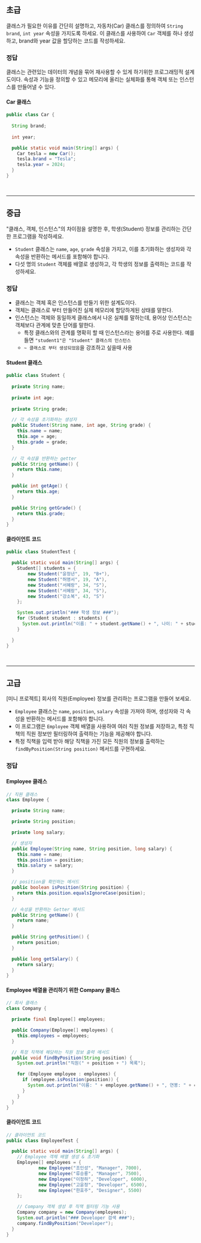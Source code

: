 ## 초급

클래스가 필요한 이유를 간단히 설명하고, 자동차(Car) 클래스를 정의하여 `String brand`, `int year` 속성을 가지도록 하세요. 이 클래스를 사용하여 `Car` 객체를 하나 생성하고, brand와 year 값을 할당하는 코드를 작성하세요.

### 정답
클래스는 관련있는 데이터의 개념을 묶어 재사용할 수 있게 하기위한 프로그래밍적 설계도이다.
속성과 기능을 정의할 수 있고 메모리에 올리는 실체화를 통해 객체 또는 인스턴스를 만들어낼 수 있다.

#### Car 클래스
```java
public class Car {
  
  String brand;
  
  int year;

  public static void main(String[] args) {
    Car tesla = new Car();
    tesla.brand = "Tesla";
    tesla.year = 2024;
  }
}
```

<br>

----

## 중급

"클래스, 객체, 인스턴스"의 차이점을 설명한 후, 학생(Student) 정보를 관리하는 간단한 프로그램을 작성하세요.
- `Student` 클래스는 `name`, `age`, `grade` 속성을 가지고, 이를 초기화하는 생성자와 각 속성을 반환하는 메서드를 포함해야 합니다.
- 다섯 명의 `Student` 객체를 배열로 생성하고, 각 학생의 정보를 출력하는 코드를 작성하세요.

### 정답
- 클래스는 객체 혹은 인스턴스를 만들기 위한 설계도이다.
- 객체는 클래스로 부터 만들어진 실제 메모리에 할당하게된 상태를 말한다.
- 인스턴스는 객체와 동일하게 클래스에서 나온 실체를 말하는데, 용어상 인스턴스는 객체보다 관계에 맞춘 단어를 말한다. 
  - 특정 클래스와의 관계를 명확히 할 때 인스턴스라는 용어를 주로 사용한다. 예를들면 `"student1"은 "Student" 클래스의 인스턴스`
  - `~ 클래스로 부터 생성되었음`을 강조하고 싶을때 사용

#### Student 클래스
```java
public class Student {
  
  private String name;
  
  private int age;
  
  private String grade;

  // 각 속성을 초기화하는 생성자
  public Student(String name, int age, String grade) {
    this.name = name;
    this.age = age;
    this.grade = grade;
  }

  // 각 속성을 반환하는 getter
  public String getName() {
    return this.name;
  }

  public int getAge() {
    return this.age;
  }

  public String getGrade() {
    return this.grade;
  }
}
```

#### 클라이언트 코드
```java
public class StudentTest {

  public static void main(String[] args) {
    Student[] students = {
        new Student("윤정년", 19, "B+"),
        new Student("허영서", 19, "A"),
        new Student("서혜랑", 34, "S"),
        new Student("서혜랑", 34, "S"),
        new Student("강소복", 43, "S")
    };

    System.out.println("### 학생 정보 ###");
    for (Student student : students) {
      System.out.println("이름: " + student.getName() + ", 나이: " + student.getAge() + ", 등급: " + student.getGrade());
    }

  }
}
```


<br>

----

## 고급

[미니 프로젝트] 회사의 직원(Employee) 정보를 관리하는 프로그램을 만들어 보세요.
- `Employee` 클래스는 `name`, `position`, `salary` 속성을 가져야 하며, 생성자와 각 속성을 반환하는 메서드를 포함해야 합니다.
- 이 프로그램은 `Employee` 객체 배열을 사용하여 여러 직원 정보를 저장하고, 특정 직책의 직원 정보만 필터링하여 출력하는 기능을 제공해야 합니다.
- 특정 직책을 입력 받아 해당 직책을 가진 모든 직원의 정보를 출력하는 `findByPosition(String position)` 메서드를 구현하세요.

### 정답

#### Employee 클래스
```java
// 직원 클래스
class Employee {

  private String name;

  private String position;

  private long salary;

  // 생성자
  public Employee(String name, String position, long salary) {
    this.name = name;
    this.position = position;
    this.salary = salary;
  }

  // position을 확인하는 메서드
  public boolean isPosition(String position) {
    return this.position.equalsIgnoreCase(position);
  }

  // 속성을 반환하는 Getter 메서드
  public String getName() {
    return name;
  }

  public String getPosition() {
    return position;
  }

  public long getSalary() {
    return salary;
  }
}
```

#### Employee 배열을 관리하기 위한 Company 클래스 
```java
// 회사 클래스
class Company {

  private final Employee[] employees;

  public Company(Employee[] employees) {
    this.employees = employees;
  }

  // 특정 직책에 해당하는 직원 정보 출력 메서드
  public void findByPosition(String position) {
    System.out.println("직원(" + position + ") 목록");

    for (Employee employee : employees) {
      if (employee.isPosition(position)) {
        System.out.println("이름: " + employee.getName() + ", 연봉: " + employee.getSalary());
      }
    }
  }
}
```

#### 클라이언트 코드
```java
// 클라이언트 코드
public class EmployeeTest {

  public static void main(String[] args) {
    // Employee 객체 배열 생성 & 초기화
    Employee[] employees = {
            new Employee("조인성", "Manager", 7000),
            new Employee("류승룡", "Manager", 7500),
            new Employee("이정하", "Developer", 6000),
            new Employee("고윤정", "Developer", 6500),
            new Employee("한효주", "Designer", 5500)
    };

    // Company 객체 생성 후 직책 필터링 기능 사용
    Company company = new Company(employees);
    System.out.println("### Developer 검색 ###");
    company.findByPosition("Developer");
  }
}
```